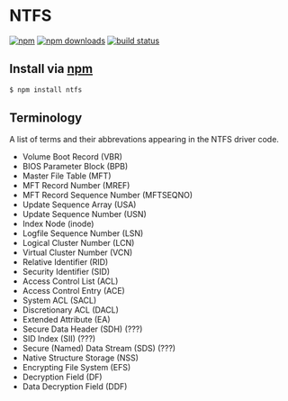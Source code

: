 # NTFS
[![npm](http://img.shields.io/npm/v/ntfs.svg?style=flat)](https://npmjs.org/ntfs)
[![npm downloads](http://img.shields.io/npm/dm/ntfs.svg?style=flat)](https://npmjs.org/ntfs)
[![build status](http://img.shields.io/travis/jhermsmeier/node-ntfs.svg?style=flat)](https://travis-ci.org/jhermsmeier/node-ntfs)

## Install via [npm](https://npmjs.org)

```sh
$ npm install ntfs
```

## Terminology

A list of terms and their abbrevations appearing in the NTFS driver code.

- Volume Boot Record (VBR)
- BIOS Parameter Block (BPB)
- Master File Table (MFT)
- MFT Record Number (MREF)
- MFT Record Sequence Number (MFTSEQNO)
- Update Sequence Array (USA)
- Update Sequence Number (USN)
- Index Node (inode)
- Logfile Sequence Number (LSN)
- Logical Cluster Number (LCN)
- Virtual Cluster Number (VCN)
- Relative Identifier (RID)
- Security Identifier (SID)
- Access Control List (ACL)
- Access Control Entry (ACE)
- System ACL (SACL)
- Discretionary ACL (DACL)
- Extended Attribute (EA)
- Secure Data Header (SDH) (???)
- SID Index (SII) (???)
- Secure (Named) Data Stream (SDS) (???)
- Native Structure Storage (NSS)
- Encrypting File System (EFS)
- Decryption Field (DF)
- Data Decryption Field (DDF)
